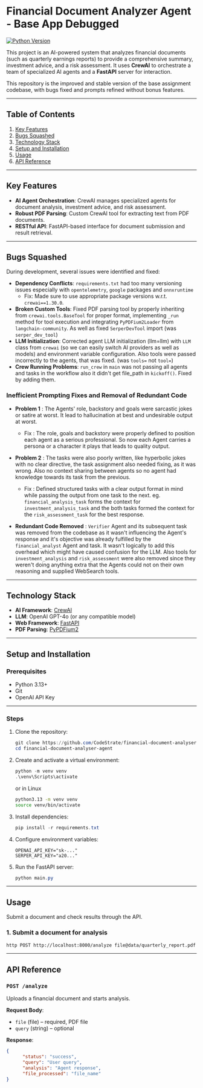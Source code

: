 # Financial Document Analyzer Agent - Base App Debugged

[![Python Version](https://img.shields.io/badge/python-3.13+-blue.svg)](https://www.python.org/downloads/)

This project is an AI-powered system that analyzes financial documents (such as quarterly earnings reports) to provide a comprehensive summary, investment advice, and a risk assessment. It uses **CrewAI** to orchestrate a team of specialized AI agents and a **FastAPI** server for interaction.

This repository is the improved and stable version of the base assignment codebase, with bugs fixed and prompts refined without bonus features.

---

## Table of Contents

1. [Key Features](#key-features)
2. [Bugs Squashed](#bugs-squashed)
3. [Technology Stack](#technology-stack)
4. [Setup and Installation](#setup-and-installation)
5. [Usage](#usage)
6. [API Reference](#api-reference)

---

## Key Features

* **AI Agent Orchestration**: CrewAI manages specialized agents for document analysis, investment advice, and risk assessment.
* **Robust PDF Parsing**: Custom CrewAI tool for extracting text from PDF documents.
* **RESTful API**: FastAPI-based interface for document submission and result retrieval.

---

## Bugs Squashed

During development, several issues were identified and fixed:

* **Dependency Conflicts**: `requirements.txt` had too many versioning issues especially with `opentelemetry`, `google` packages and `onnxruntime`
    - Fix: Made sure to use appropriate package versions w.r.t. `crewai==1.30.0`.
* **Broken Custom Tools**: Fixed PDF parsing tool by properly inheriting from `crewai.tools.BaseTool` for proper format, implementing `_run` method for tool execution and integrating `PyPDFium2Loader` from `langchain-community`. As well as fixed `SerperDevTool` import (was `serper_dev_tool`)
* **LLM Initialization**: Corrected agent LLM initialization (llm=llm) with `LLM` class from `crewai` (so we can easily switch AI providers as well as models) and environment variable configuration. Also tools were passed incorrectly to the agents, that was fixed. (was `tools=` not `tool=`)
* **Crew Running Problems**: `run_crew` in `main` was not passing all agents and tasks in the workflow also it didn't get file_path in `kickoff()`. Fixed by adding them.

### Inefficient Prompting Fixes and Removal of Redundant Code
* **Problem 1** : The Agents' role, backstory and goals were sarcastic jokes or satire at worst. It lead to hallucination at best and undesirable output at worst.
  - Fix : The role, goals and backstory were properly defined to position each agent as a serious professional. So now each Agent carries a persona or a character it plays that leads to quality output.

* **Problem 2** : The tasks were also poorly written, like hyperbolic jokes with no clear directive, the task assignment also needed fixing, as it was wrong. Also no context sharing between agents so no agent had knowledge towards its task from the previous.
  - Fix : Defined structured tasks with a clear output format in mind while passing the output from one task to the next. eg. `financial_analysis_task` forms the context for `investment_analysis_task` and the both tasks formed the context for the `risk_assessment_task` for the best response.
 
* **Redundant Code Removed** : `Verifier` Agent and its subsequent task was removed from the codebase as it wasn't influencing the Agent's response and it's objective was already fulfilled by the `financial_analyst` Agent and task. It wasn't logically to add this overhead which might have caused confusion for the LLM. Also tools for `investment_analysis` and `risk_assessment` were also removed since they weren't doing anything extra that the Agents could not on their own reasoning and supplied WebSearch tools.

---

## Technology Stack

* **AI Framework**: [CrewAI](https://www.crewai.com/)
* **LLM**: OpenAI GPT-4o (or any compatible model)
* **Web Framework**: [FastAPI](https://fastapi.tiangolo.com/)
* **PDF Parsing**: [PyPDFium2](https://pypdfium2.readthedocs.io/en/stable/)

---

## Setup and Installation

### Prerequisites

* Python 3.13+
* Git
* OpenAI API Key

---

### Steps

1. Clone the repository:

   ```powershell
   git clone https://github.com/CodeStrate/financial-document-analyser-agent.git
   cd financial-document-analyser-agent
   ```

2. Create and activate a virtual environment:

   ```powershell
   python -m venv venv
   .\venv\Scripts\activate
   ```

   or in Linux
   ```bash
   python3.13 -m venv venv
   source venv/bin/activate
   ```

3. Install dependencies:

   ```powershell
   pip install -r requirements.txt
   ```

4. Configure environment variables:
   ```env
   OPENAI_API_KEY="sk-..."
   SERPER_API_KEY="a20..."
   ```

5. Run the FastAPI server:

   ```powershell
   python main.py
   ```

---

## Usage

Submit a document and check results through the API.

### 1. Submit a document for analysis

```bash
http POST http://localhost:8000/analyze file@data/quarterly_report.pdf query="Provide a detailed analysis, recommendation, and risk assessment."
```

---

## API Reference

### `POST /analyze`

Uploads a financial document and starts analysis.

**Request Body**:

* `file` (file) – required, PDF file
* `query` (string) – optional

**Response**:

```json
{
      "status": "success",
      "query": "User query",
      "analysis": "Agent response",
      "file_processed": "file_name"
}
```
